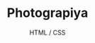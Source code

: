 ---
title: Photograpiya
subtitle: HTML / CSS
layout: default
modal-id: 2
html: http://photograpiya.netlify.com
thumbnail: weather.jpg
project-date: september 2019
category: Javascript
description: It's another one of our assignment which showcase our use of flexbox, grids and media queries

---